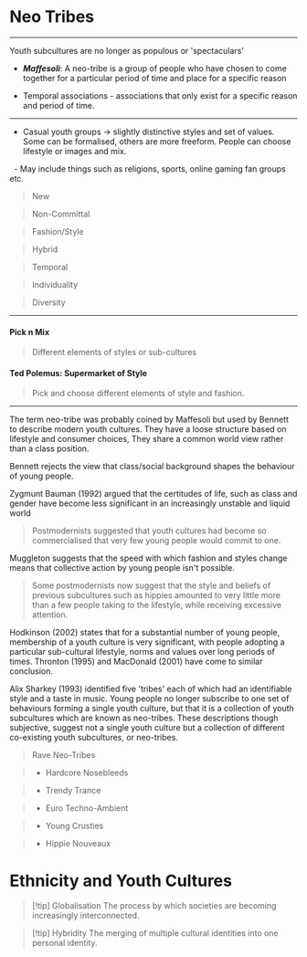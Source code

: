 # Neo Tribes

---

Youth subcultures are no longer as populous or 'spectaculars'

- ***Maffesoli***: A neo-tribe is a group of people who have chosen to come together for a particular period of time and place for a specific reason

- Temporal associations - associations that only exist for a specific reason and period of time.

---

- Casual youth groups → slightly distinctive styles and set of values. Some can be formalised, others are more freeform. People can choose lifestyle or images and mix.

  - May include things such as religions, sports, online gaming fan groups etc.

> New

> Non-Committal

> Fashion/Style

> Hybrid

> Temporal

> Individuality

> Diversity

---

#### Pick n Mix

> Different elements of styles or sub-cultures

#### Ted Polemus: Supermarket of Style

> Pick and choose different elements of style and fashion.

---

The term neo-tribe was probably coined by Maffesoli but used by Bennett to describe modern youth cultures. They have a loose structure based on lifestyle and consumer choices, They share a common world view rather than a class position.

Bennett rejects the view that class/social background shapes the behaviour of young people.

Zygmunt Bauman (1992) argued that the certitudes of life, such as class and gender have become less significant in an increasingly unstable and liquid world

  

> Postmodernists suggested that youth cultures had become so commercialised that very few young people would commit to one. 

  

Muggleton suggests that the speed with which fashion and styles change means that collective action by young people isn't possible.

  

> Some postmodernists now suggest that the style and beliefs of previous subcultures such as hippies amounted to very little more than a few people taking to the lifestyle, while receiving excessive attention.

  

Hodkinson (2002) states that for a substantial number of young people, membership of a youth culture is very significant, with people adopting a particular sub-cultural lifestyle, norms and values over long periods of times. Thronton (1995) and MacDonald (2001) have come to similar conclusion.

  

Alix Sharkey (1993) identified five 'tribes' each of which had an identifiable style and a taste in music. Young people no longer subscribe to one set of behaviours forming a single youth culture, but that it is a collection of youth subcultures which are known as neo-tribes. These descriptions though subjective, suggest not a single youth culture but a collection of different co-existing youth subcultures, or neo-tribes.

  

> Rave Neo-Tribes

> - Hardcore Nosebleeds

> - Trendy Trance

> - Euro Techno-Ambient

> - Young Crusties

> - Hippie Nouveaux

# Ethnicity and Youth Cultures

  

> [!tip] Globalisation
> The process by which societies are becoming increasingly interconnected.

  

> [!tip] Hybridity
> The merging of multiple cultural identities into one personal identity.